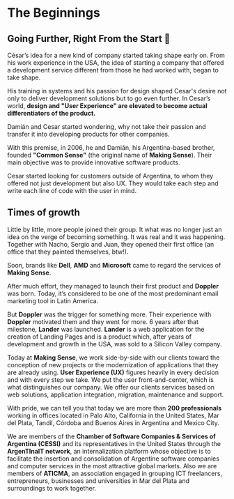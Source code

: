 # The Beginnings

## Going Further, Right From the Start 🛫 

César’s idea for a new kind of company started taking shape early on. From his work experience in the USA, the idea of starting a company that offered a development service different from those he had worked with, began to take shape.

His training in systems and his passion for design shaped Cesar's desire not only to deliver development solutions but to go even further. In Cesar’s world, **design and "User Experience" are elevated to become actual differentiators of the product.**

Damián and Cesar started wondering, why not take their passion and transfer it into developing products for other companies.

With this premise, in 2006, he and Damián, his Argentina-based brother, founded **"Common Sense"** \(the original name of **Making Sense**\). Their main objective was to provide innovative software products.

Cesar started looking for customers outside of Argentina, to whom they offered not just development but also UX. They would take each step and write each line of code with the user in mind.

## Times of growth

Little by little, more people joined their group. It what was no longer just an idea on the verge of becoming something. It was real and it was happening. Together with Nacho, Sergio and Juan, they opened their first office \(an office that they painted themselves, btw!\).

Soon, brands like **Dell**, **AMD** and **Microsoft** came to regard the services of **Making Sense**.

After much effort, they managed to launch their first product and **Doppler** was born. Today, it’s considered to be one of the most predominant email marketing tool in Latin America.

But **Doppler** was the trigger for something more. Their experience with **Doppler** motivated them and they went for more. 6 years after that milestone, **Lander** was launched. **Lander** is a web application for the creation of Landing Pages and is a product which, after years of development and growth in the USA, was sold to a Silicon Valley company.

Today at **Making Sense**, we work side-by-side with our clients toward the conception of new projects or the modernization of applications that they are already using. **User Experience \(UX\)** figures heavily in every decision and with every step we take. We put the user front-and-center, which is what distinguishes our company. We offer our clients services based on web solutions, application integration, migration, maintenance and support.

With pride, we can tell you that today we are more than **200 professionals** working in offices located in Palo Alto, California in the United States, Mar del Plata, Tandil, Córdoba and Buenos Aires in Argentina and Mexico City.

We are members of the **Chamber of Software Companies & Services of Argentina \(CESSI\)** and its representatives in the United States through the **ArgenTInaIT network**, an internalization platform whose objective is to facilitate the insertion and consolidation of Argentine software companies and computer services in the most attractive global markets. Also we are members of **ATICMA**, an association engaged in grouping ICT freelancers, entrepreneurs, businesses and universities in Mar del Plata and surroundings to work together.  



